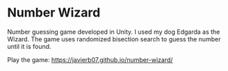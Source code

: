 # Number Wizard
Number guessing game developed in Unity. I used my dog Edgarda as the Wizard. The game uses randomized bisection search to guess the number until it is found.

Play the game: https://javierb07.github.io/number-wizard/
